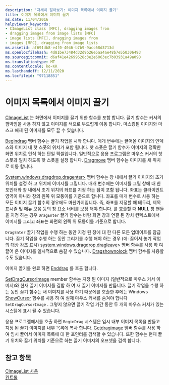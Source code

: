 ```yaml
---
description: '자세히 알아보기: 이미지 목록에서 이미지 끌기'
title: 이미지 목록에서 이미지 끌기
ms.date: 11/04/2016
helpviewer_keywords:
- CImageList class [MFC], dragging images from
- dragging images from image lists [MFC]
- image lists [MFC], dragging images from
- images [MFC], dragging from image lists
ms.assetid: af691db8-e4f0-4046-b7b9-9acc68d3713d
ms.openlocfilehash: 4d81be73484d32d9b26e5aa4ae48b7e550306493
ms.sourcegitcommit: d6af41e42699628c3e2e6063ec7b03931a49a098
ms.translationtype: MT
ms.contentlocale: ko-KR
ms.lasthandoff: 12/11/2020
ms.locfileid: "97118851"
---
```

# <a name="dragging-images-from-an-image-list"></a>이미지 목록에서 이미지 끌기

[CImageList](reference/cimagelist-class.md) 는 화면에서 이미지를 끌기 위한 함수를 포함 합니다. 끌기 함수는 커서의 깜박임을 사용 하지 않고 이미지를 색으로 부드럽게 이동 합니다. 마스킹된 이미지와 마스크 해제 된 이미지를 모두 끌 수 있습니다.

[Begindrag](reference/cimagelist-class.md#begindrag) 멤버 함수는 끌기 작업을 시작 합니다. 매개 변수에는 끌어올 이미지의 인덱스와 이미지 내 핫 스폿의 위치가 포함 됩니다. 핫 스폿은 끌기 함수가 이미지의 정확한 화면 위치로 인식 하는 단일 픽셀입니다. 일반적으로 응용 프로그램은 마우스 커서의 핫 스폿과 일치 하도록 핫 스폿을 설정 합니다. [Dragmove](reference/cimagelist-class.md#dragmove) 멤버 함수는 이미지를 새 위치로 이동 합니다.

[System.windows.dragdrop.dragenter>](reference/cimagelist-class.md#dragenter) 멤버 함수는 창 내에서 끌기 이미지의 초기 위치를 설정 하 고 위치에 이미지를 그립니다. 매개 변수에는 이미지를 그릴 창에 대 한 포인터와 창 내에서 초기 위치의 좌표를 지정 하는 점이 포함 됩니다. 좌표는 클라이언트 영역이 아니라 창의 왼쪽 위 모퉁이를 기준으로 합니다. 좌표를 매개 변수로 사용 하는 모든 이미지 끌기 함수의 경우에도 마찬가지입니다. 즉, 좌표를 지정할 때 테두리, 제목 표시줄 및 메뉴 모음 등의 창 요소 너비를 보정 해야 합니다. 를 호출할 때 **NULL** 창 핸들을 지정 하는 경우 `DragEnter` 끌기 함수는 바탕 화면 창과 연결 된 장치 컨텍스트에서 이미지를 그리고 좌표는 화면의 왼쪽 위 모퉁이를 기준으로 합니다.

`DragEnter` 끌기 작업을 수행 하는 동안 지정 된 창에 대 한 다른 모든 업데이트를 잠급니다. 끌기 작업을 수행 하는 동안 그리기를 수행 해야 하는 경우 (예: 끌어서 놓기 작업의 대상 강조 표시) [system.windows.dragdrop.dragleave>](reference/cimagelist-class.md#dragleave) 멤버 함수를 사용 하 여 끌어 온 이미지를 일시적으로 숨길 수 있습니다. [Dragshownolock](reference/cimagelist-class.md#dragshownolock) 멤버 함수를 사용할 수도 있습니다.

이미지 끌기를 완료 하면 [Enddrag](reference/cimagelist-class.md#enddrag) 를 호출 합니다.

[SetDragCursorImage](reference/cimagelist-class.md#setdragcursorimage) member 함수는 지정 된 이미지 (일반적으로 마우스 커서 이미지)와 현재 끌기 이미지를 결합 하 여 새 끌기 이미지를 만듭니다. 끌기 작업을 수행 하는 동안 끌기 함수는 새 이미지를 사용 하기 때문에를 호출한 후에는 Windows [ShowCursor](/windows/win32/api/winuser/nf-winuser-showcursor) 함수를 사용 하 여 실제 마우스 커서를 숨겨야 합니다 `SetDragCursorImage` . 그렇지 않으면 끌기 작업 기간 동안 두 개의 마우스 커서가 있는 시스템에 표시 될 수 있습니다.

응용 프로그램에서를 호출 하면 `BeginDrag` 시스템은 임시 내부 이미지 목록을 만들고 지정 된 끌기 이미지를 내부 목록에 복사 합니다. [Getdragimage](reference/cimagelist-class.md#getdragimage) 멤버 함수를 사용 하 여 임시 끌어서 이미지 목록에 대 한 포인터를 검색할 수 있습니다. 또한 함수는 현재 끌기 위치와 끌기 위치를 기준으로 하는 끌기 이미지의 오프셋을 검색 합니다.

## <a name="see-also"></a>참고 항목

[CImageList 사용](using-cimagelist.md)<br/>
[컨트롤](controls-mfc.md)
